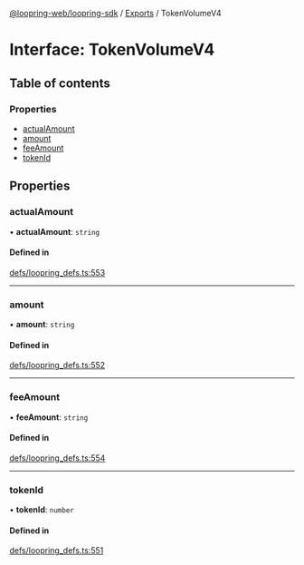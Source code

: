 [@loopring-web/loopring-sdk](../README.md) / [Exports](../modules.md) / TokenVolumeV4

# Interface: TokenVolumeV4

## Table of contents

### Properties

- [actualAmount](TokenVolumeV4.md#actualamount)
- [amount](TokenVolumeV4.md#amount)
- [feeAmount](TokenVolumeV4.md#feeamount)
- [tokenId](TokenVolumeV4.md#tokenid)

## Properties

### actualAmount

• **actualAmount**: `string`

#### Defined in

[defs/loopring_defs.ts:553](https://github.com/Loopring/loopring_sdk/blob/edf273a/src/defs/loopring_defs.ts#L553)

___

### amount

• **amount**: `string`

#### Defined in

[defs/loopring_defs.ts:552](https://github.com/Loopring/loopring_sdk/blob/edf273a/src/defs/loopring_defs.ts#L552)

___

### feeAmount

• **feeAmount**: `string`

#### Defined in

[defs/loopring_defs.ts:554](https://github.com/Loopring/loopring_sdk/blob/edf273a/src/defs/loopring_defs.ts#L554)

___

### tokenId

• **tokenId**: `number`

#### Defined in

[defs/loopring_defs.ts:551](https://github.com/Loopring/loopring_sdk/blob/edf273a/src/defs/loopring_defs.ts#L551)
